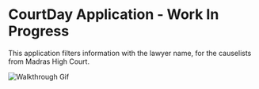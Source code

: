 # CourtDay Application - Work In Progress

This application filters information with the lawyer name, for the causelists from Madras High Court.

![Walkthrough Gif](app/gifs/walkthrough.gif)


